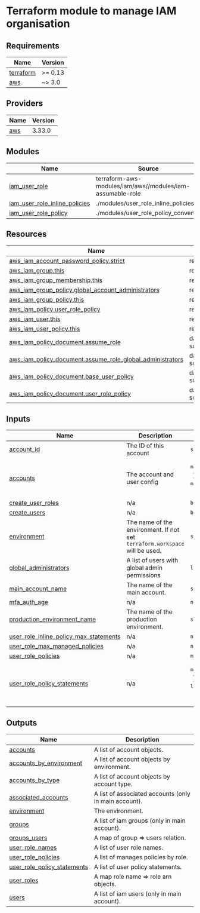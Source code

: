 # Terraform module to manage IAM organisation

## Requirements

| Name | Version |
|------|---------|
| <a name="requirement_terraform"></a> [terraform](#requirement\_terraform) | >= 0.13 |
| <a name="requirement_aws"></a> [aws](#requirement\_aws) | ~> 3.0 |

## Providers

| Name | Version |
|------|---------|
| <a name="provider_aws"></a> [aws](#provider\_aws) | 3.33.0 |

## Modules

| Name | Source | Version |
|------|--------|---------|
| <a name="module_iam_user_role"></a> [iam\_user\_role](#module\_iam\_user\_role) | terraform-aws-modules/iam/aws//modules/iam-assumable-role | ~> v3.6.0 |
| <a name="module_iam_user_role_inline_policies"></a> [iam\_user\_role\_inline\_policies](#module\_iam\_user\_role\_inline\_policies) | ./modules/user_role_inline_policies | n/a |
| <a name="module_iam_user_role_policy"></a> [iam\_user\_role\_policy](#module\_iam\_user\_role\_policy) | ./modules/user_role_policy_converter | n/a |

## Resources

| Name | Type |
|------|------|
| [aws_iam_account_password_policy.strict](https://registry.terraform.io/providers/hashicorp/aws/latest/docs/resources/iam_account_password_policy) | resource |
| [aws_iam_group.this](https://registry.terraform.io/providers/hashicorp/aws/latest/docs/resources/iam_group) | resource |
| [aws_iam_group_membership.this](https://registry.terraform.io/providers/hashicorp/aws/latest/docs/resources/iam_group_membership) | resource |
| [aws_iam_group_policy.global_account_administrators](https://registry.terraform.io/providers/hashicorp/aws/latest/docs/resources/iam_group_policy) | resource |
| [aws_iam_group_policy.this](https://registry.terraform.io/providers/hashicorp/aws/latest/docs/resources/iam_group_policy) | resource |
| [aws_iam_policy.user_role_policy](https://registry.terraform.io/providers/hashicorp/aws/latest/docs/resources/iam_policy) | resource |
| [aws_iam_user.this](https://registry.terraform.io/providers/hashicorp/aws/latest/docs/resources/iam_user) | resource |
| [aws_iam_user_policy.this](https://registry.terraform.io/providers/hashicorp/aws/latest/docs/resources/iam_user_policy) | resource |
| [aws_iam_policy_document.assume_role](https://registry.terraform.io/providers/hashicorp/aws/latest/docs/data-sources/iam_policy_document) | data source |
| [aws_iam_policy_document.assume_role_global_administrators](https://registry.terraform.io/providers/hashicorp/aws/latest/docs/data-sources/iam_policy_document) | data source |
| [aws_iam_policy_document.base_user_policy](https://registry.terraform.io/providers/hashicorp/aws/latest/docs/data-sources/iam_policy_document) | data source |
| [aws_iam_policy_document.user_role_policy](https://registry.terraform.io/providers/hashicorp/aws/latest/docs/data-sources/iam_policy_document) | data source |

## Inputs

| Name | Description | Type | Default | Required |
|------|-------------|------|---------|:--------:|
| <a name="input_account_id"></a> [account\_id](#input\_account\_id) | The ID of this account | `string` | n/a | yes |
| <a name="input_accounts"></a> [accounts](#input\_accounts) | The account and user config | <pre>map(map(object({<br>    account_id = string,<br>    users      = map(list(string))<br>  })))</pre> | n/a | yes |
| <a name="input_create_user_roles"></a> [create\_user\_roles](#input\_create\_user\_roles) | n/a | `bool` | `true` | no |
| <a name="input_create_users"></a> [create\_users](#input\_create\_users) | n/a | `bool` | `true` | no |
| <a name="input_environment"></a> [environment](#input\_environment) | The name of the environment. If not set `terraform.workspace` will be used. | `string` | `""` | no |
| <a name="input_global_administrators"></a> [global\_administrators](#input\_global\_administrators) | A list of users with global admin permissions | `list(string)` | `[]` | no |
| <a name="input_main_account_name"></a> [main\_account\_name](#input\_main\_account\_name) | The name of the main account. | `string` | `"main"` | no |
| <a name="input_mfa_auth_age"></a> [mfa\_auth\_age](#input\_mfa\_auth\_age) | n/a | `number` | `86400` | no |
| <a name="input_production_environment_name"></a> [production\_environment\_name](#input\_production\_environment\_name) | The name of the production environment. | `string` | `"prod"` | no |
| <a name="input_user_role_inline_policy_max_statements"></a> [user\_role\_inline\_policy\_max\_statements](#input\_user\_role\_inline\_policy\_max\_statements) | n/a | `number` | `10` | no |
| <a name="input_user_role_max_managed_policies"></a> [user\_role\_max\_managed\_policies](#input\_user\_role\_max\_managed\_policies) | n/a | `number` | `10` | no |
| <a name="input_user_role_policies"></a> [user\_role\_policies](#input\_user\_role\_policies) | n/a | `map(list(string))` | `{}` | no |
| <a name="input_user_role_policy_statements"></a> [user\_role\_policy\_statements](#input\_user\_role\_policy\_statements) | n/a | <pre>map(list(object({<br>    effect    = string,<br>    actions   = list(string),<br>    resources = list(string)<br>  })))</pre> | `{}` | no |

## Outputs

| Name | Description |
|------|-------------|
| <a name="output_accounts"></a> [accounts](#output\_accounts) | A list of account objects. |
| <a name="output_accounts_by_environment"></a> [accounts\_by\_environment](#output\_accounts\_by\_environment) | A list of account objects by environment. |
| <a name="output_accounts_by_type"></a> [accounts\_by\_type](#output\_accounts\_by\_type) | A list of account objects by account type. |
| <a name="output_associated_accounts"></a> [associated\_accounts](#output\_associated\_accounts) | A list of associated accounts (only in main account). |
| <a name="output_environment"></a> [environment](#output\_environment) | The environment. |
| <a name="output_groups"></a> [groups](#output\_groups) | A list of iam groups (only in main account). |
| <a name="output_groups_users"></a> [groups\_users](#output\_groups\_users) | A map of group => users relation. |
| <a name="output_user_role_names"></a> [user\_role\_names](#output\_user\_role\_names) | A list of user role names. |
| <a name="output_user_role_policies"></a> [user\_role\_policies](#output\_user\_role\_policies) | A list of manages policies by role. |
| <a name="output_user_role_policy_statements"></a> [user\_role\_policy\_statements](#output\_user\_role\_policy\_statements) | A list of user policy statements. |
| <a name="output_user_roles"></a> [user\_roles](#output\_user\_roles) | A map role name => role arn objects. |
| <a name="output_users"></a> [users](#output\_users) | A list of iam users (only in main account). |
